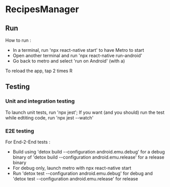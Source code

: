 # RecipesManager

## Run
How to run : 
- In a terminal, run 'npx react-native start' to have Metro to start
- Open another terminal and run 'npx react-native run-android'
- Go back to metro and select 'run on Android' (with a)

To reload the app, tap 2 times R

## Testing

### Unit and integration testing
To launch unit tests, run 'npx jest'; If you want (and you should) run the test while edtiting code, run 'npx jest --watch'


### E2E testing
For End-2-End tests : 
- Build using 'detox build --configuration android.emu.debug' for a debug binary of 'detox build --configuration android.emu.release' for a release binary
- For debug only, launch metro with npx react-native start
- Run 'detox test --configuration android.emu.debug' for debug and 'detox test --configuration android.emu.release' for release
